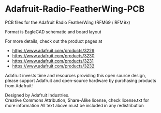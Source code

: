 # Adafruit-Radio-FeatherWing-PCB
PCB files for the Adafruit Radio FeatherWing (RFM69 / RFM9x)

Format is EagleCAD schematic and board layout

For more details, check out the product pages at

   * https://www.adafruit.com/products/3229
   * https://www.adafruit.com/products/3230
   * https://www.adafruit.com/products/3231
   * https://www.adafruit.com/products/3232

Adafruit invests time and resources providing this open source design, 
please support Adafruit and open-source hardware by purchasing 
products from Adafruit!

Designed by Adafruit Industries.  
Creative Commons Attribution, Share-Alike license, check license.txt for more information
All text above must be included in any redistribution